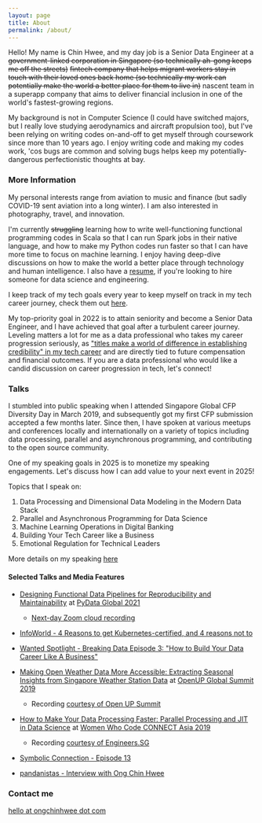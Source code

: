 ```yaml
---
layout: page
title: About
permalink: /about/
---
```


Hello! My name is Chin Hwee, and my day job is a Senior Data Engineer at a <s>government-linked corporation in Singapore (so technically ah-gong keeps me off the streets)</s> <s>fintech company that helps migrant workers stay in touch with their loved ones back home (so technically my work can potentially make the world a better place for them to live in)</s> nascent team in a superapp company that aims to deliver financial inclusion in one of the world's fastest-growing regions.

My background is not in Computer Science (I could have switched majors, but I really love studying aerodynamics and aircraft propulsion too), but I've been relying on writing codes on-and-off to get myself through coursework since more than 10 years ago. I enjoy writing code and making my codes work, 'cos bugs are common and solving bugs helps keep my potentially-dangerous perfectionistic thoughts at bay.

### More Information

My personal interests range from aviation to music and finance (but sadly COVID-19 sent aviation into a long winter). I am also interested in photography, travel, and innovation.

I'm currently <s>struggling</s> learning how to write well-functioning functional programming codes in Scala so that I can run Spark jobs in their native language, and how to make my Python codes run faster so that I can have more time to focus on machine learning. I enjoy having deep-dive discussions on how to make the world a better place through technology and human intelligence. I also have a [resume](https://hweecat.github.io/resume), if you're looking to hire someone for data science and engineering.

I keep track of my tech goals every year to keep myself on track in my tech career journey, check them out [here](https://hweecat.github.io/goals).

My top-priority goal in 2022 is to attain seniority and become a Senior Data Engineer, and I have achieved that goal after a turbulent career journey. Leveling matters a lot for me as a data professional who takes my career progression seriously, as ["titles make a world of difference in establishing credibility" in my tech career](https://blog.pragmaticengineer.com/the-seniority-roller-coaster/) and are directly tied to future compensation and financial outcomes. If you are a data professional who would like a candid discussion on career progression in tech, let's connect!

### Talks

I stumbled into public speaking when I attended Singapore Global CFP Diversity Day in March 2019, and subsequently got my first CFP submission accepted a few months later. Since then, I have spoken at various meetups and conferences locally and internationally on a variety of topics including data processing, parallel and asynchronous programming, and contributing to the open source community.

One of my speaking goals in 2025 is to monetize my speaking engagements. Let's discuss how I can add value to your next event in 2025!

Topics that I speak on:

1. Data Processing and Dimensional Data Modeling in the Modern Data Stack
2. Parallel and Asynchronous Programming for Data Science
3. Machine Learning Operations in Digital Banking
4. Building Your Tech Career like a Business
5. Emotional Regulation for Technical Leaders

More details on my speaking [here](https://hweecat.github.io/talks)

#### Selected Talks and Media Features

* [Designing Functional Data Pipelines for Reproducibility and Maintainability](https://hweecat.github.io/talk_pydataglobal-design-fp-data) at [PyData Global 2021](https://pydata.org/global2021/)
    - [Next-day Zoom cloud recording](https://bit.ly/pg2021-design-fp-data-video)

* [InfoWorld - 4 Reasons to get Kubernetes-certified, and 4 reasons not to](https://www.infoworld.com/article/3629750/4-reasons-to-get-kubernetes-certified-and-4-reasons-not-to.html)

* [Wanted Spotlight - Breaking Data Episode 3: "How to Build Your Data Career Like A Business"](https://www.wanted.jobs/events/spotlight_breaking_data_ep3)

* [Making Open Weather Data More Accessible: Extracting Seasonal Insights from Singapore Weather Station Data](https://hweecat.github.io/talk_extracting_seasonal_insights_from_sg_weather_station_data/) at [OpenUP Global Summit 2019](https://www.openup.global/)
    - Recording [courtesy of Open UP Summit](https://www.youtube.com/watch?v=x8CtEtn0vsc)

* [How to Make Your Data Processing Faster: Parallel Processing and JIT in Data Science](https://hweecat.github.io/talk_how-to-make-your-data-processing-faster) at [Women Who Code CONNECT Asia 2019](https://asia.womenwhocode.dev/)
    - Recording [courtesy of Engineers.SG](https://youtu.be/RX5rlt3jAt0)

* [Symbolic Connection - Episode 13](https://anchor.fm/symbolic-connection/episodes/013--Ong-Chin-Hwee--Data-Engineer-at-ST-Engineering-Part-1-einp0o/a-a1pvsb)

* [pandanistas - Interview with Ong Chin Hwee](https://www.pandanistas.org/interview-with-ong-chin-hwee.html)

### Contact me

[hello at ongchinhwee dot com](mailto:hello@ongchinhwee.com)
